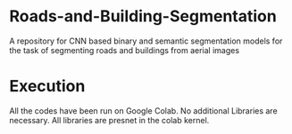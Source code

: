 # Roads-and-Building-Segmentation
A repository for CNN based binary and semantic segmentation models for the task of segmenting roads and buildings from aerial images

# Execution
All the codes have been run on Google Colab. No additional Libraries are necessary. All libraries are presnet in the colab kernel.